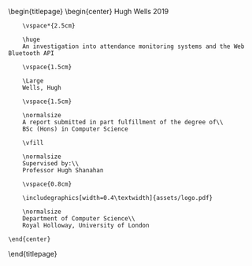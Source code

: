 \begin{titlepage}
    \begin{center}
        Hugh Wells 2019

        \vspace*{2.5cm}
        
        \huge
        An investigation into attendance monitoring systems and the Web Bluetooth API
        
        \vspace{1.5cm}
        
        \Large
        Wells, Hugh

        \vspace{1.5cm}

        \normalsize
        A report submitted in part fulfillment of the degree of\\
        BSc (Hons) in Computer Science
        
        \vfill
        
        \normalsize
        Supervised by:\\
        Professor Hugh Shanahan 

        \vspace{0.8cm}

        \includegraphics[width=0.4\textwidth]{assets/logo.pdf}
        
        \normalsize
        Department of Computer Science\\
        Royal Holloway, University of London

    \end{center}
\end{titlepage}
